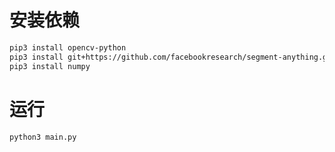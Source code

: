 # 安装依赖

```sh
pip3 install opencv-python
pip3 install git+https://github.com/facebookresearch/segment-anything.git
pip3 install numpy
```

# 运行

```sh
python3 main.py
```
